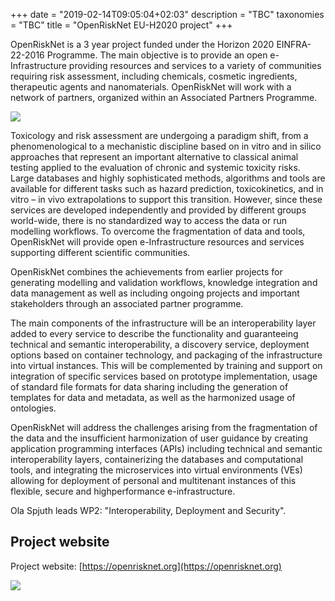 +++
date = "2019-02-14T09:05:04+02:03"
description = "TBC"
taxonomies = "TBC"
title = "OpenRiskNet EU-H2020 project"
+++

OpenRiskNet is a 3 year project funded under the Horizon 2020 EINFRA-22-2016 Programme. The main objective is to provide an open e-Infrastructure providing resources and services to a variety of communities requiring risk assessment, including chemicals, cosmetic ingredients, therapeutic agents and nanomaterials. OpenRiskNet will work with a network of partners, organized within an Associated Partners Programme.

![](/img/openrisknet/orn-logo.png)

Toxicology and risk assessment are undergoing a paradigm shift, from a phenomenological to a mechanistic discipline based on in vitro and in silico approaches that represent an important alternative to classical animal testing applied to the evaluation of chronic and systemic toxicity risks. Large databases and highly sophisticated methods, algorithms and tools are available for different tasks such as hazard prediction, toxicokinetics, and in vitro – in vivo extrapolations to support this transition. However, since these services are developed independently and provided by different groups world-wide, there is no standardized way to access the data or run modelling workflows. To overcome the fragmentation of data and tools, OpenRiskNet will provide open e-Infrastructure resources and services supporting different scientific communities.

OpenRiskNet combines the achievements from earlier projects for generating modelling and validation workflows, knowledge integration and data management as well as including ongoing projects and important stakeholders through an associated partner programme.

The main components of the infrastructure will be an interoperability layer added to every service to describe the functionality and guaranteeing technical and semantic interoperability, a discovery service, deployment options based on container technology, and packaging of the infrastructure into virtual instances. This will be complemented by training and support on integration of specific services based on prototype implementation, usage of standard file formats for data sharing including the generation of templates for data and metadata, as well as the harmonized usage of ontologies.

OpenRiskNet will address the challenges arising from the fragmentation of the data and the insufficient harmonization of user guidance by creating application programming interfaces (APIs) including technical and semantic interoperability layers, containerizing the databases and computational tools, and integrating the micro­services into virtual environments (VEs) allowing for deployment of personal and multi­tenant instances of this flexible, secure and high­performance e-infrastructure.

Ola Spjuth leads WP2: "Interoperability, Deployment and Security".

## Project website

Project website: [https://openrisknet.org](https://openrisknet.org)



![](/img/EC-H2020.jpg)

